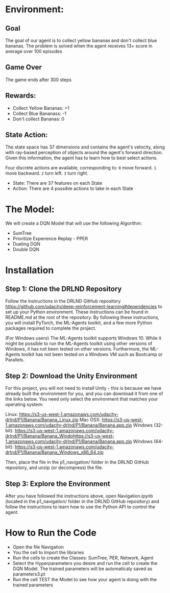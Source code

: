 
# Environment:

## Goal
The goal of our agent is to collect yellow bananas and don't collect blue bananas.
The problem is solved when the agent receives 13+ score in average over 100 episodes

## Game Over
The game ends after 300 steps

## Rewards:
- Collect Yellow Bananas: +1
- Collect Blue Bananass: -1
- Don't collect Bananas: 0

## State Action:
The state space has 37 dimensions and contains the agent's velocity, along with ray-based perception of objects around the agent's forward direction. Given this information, the agent has to learn how to best select actions. 

Four discrete actions are available, corresponding to:
`0`  move forward.
`1`  move backward.
`2`  turn left.
`3`  turn right.

- State: There are 37 features on each State
- Action: There are 4 possible actions to take in each State

# The Model:
We will create a DQN Model that will use the following Algorithm:
- SumTree
- Prioritize Experience Replay - PPER
- Dueling DQN
- Double DQN

# Installation
## Step 1: Clone the DRLND Repository
Follow the instructions in the DRLND GitHub repository https://github.com/udacity/deep-reinforcement-learning#dependencies to set up your Python environment. These instructions can be found in README.md at the root of the repository. By following these instructions, you will install PyTorch, the ML-Agents toolkit, and a few more Python packages required to complete the project.

(For Windows users) The ML-Agents toolkit supports Windows 10. While it might be possible to run the ML-Agents toolkit using other versions of Windows, it has not been tested on other versions. Furthermore, the ML-Agents toolkit has not been tested on a Windows VM such as Bootcamp or Parallels.

## Step 2: Download the Unity Environment
For this project, you will not need to install Unity - this is because we have already built the environment for you, and you can download it from one of the links below. You need only select the environment that matches your operating system:

Linux: https://s3-us-west-1.amazonaws.com/udacity-drlnd/P1/Banana/Banana_Linux.zip
Mac OSX: https://s3-us-west-1.amazonaws.com/udacity-drlnd/P1/Banana/Banana.app.zip
Windows (32-bit): https://s3-us-west-1.amazonaws.com/udacity-drlnd/P1/Banana/Banana_Windohttps://s3-us-west-1.amazonaws.com/udacity-drlnd/P1/Banana/Banana.app.zip
Windows (64-bit): https://s3-us-west-1.amazonaws.com/udacity-drlnd/P1/Banana/Banana_Windows_x86_64.zip

Then, place the file in the p1_navigation/ folder in the DRLND GitHub repository, and unzip (or decompress) the file.

## Step 3: Explore the Environment
After you have followed the instructions above, open Navigation.ipynb (located in the p1_navigation/ folder in the DRLND GitHub repository) and follow the instructions to learn how to use the Python API to control the agent.

# How to Run the Code
- Open the file Navigation
- You the cell to Import the libraries
- Run the cells to create the Classes: SumTree, PER, Network, Agent
- Select the Hyperparameters you desire and run the cell to create the DQN Model. The trained parameters will be automaticaly saved as parameters3.pt
- Run the cell TEST the Model to see how your agent is doing with the trained parameters


